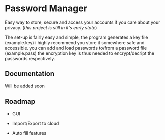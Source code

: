 
# Password Manager
Easy way to store, secure and access your accounts if you care about your privacy.
(*this project is still in it's early state*)

The set-up is fairly easy and simple, the program generates a key file (example.key) i highly recommend you store it somewhere safe and accessible.
you can add and load passwords to/from a password file (example.pass) the encryption key is thus needed to encrypt/decript the passwords respectively.
  

## Documentation

Will be added soon


## Roadmap

- GUI

- Import/Export to cloud

- Auto fill features


